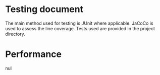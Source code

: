 # Testing document

The main method used for testing is JUnit where applicable. JaCoCo is used to assess the line coverage. Tests used are provided in the project directory.

# Performance
nul

